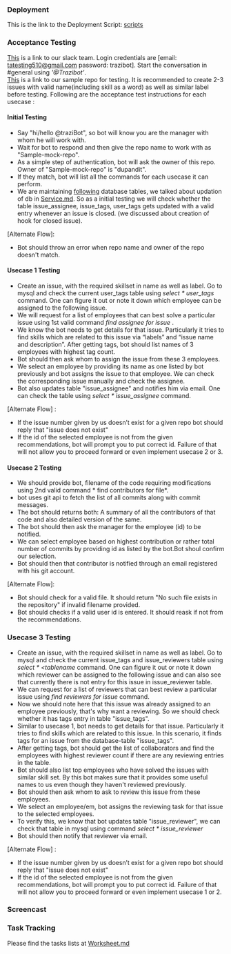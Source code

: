 ### Deployment

This is the link to the Deployment Script: [scripts](https://github.ncsu.edu/sbshete/CSC-510-Project/tree/milestone-deploy/ansible)

### Acceptance Testing

[This](https://projectteam510.slack.com/messages/C6VUEBQEM/) is a link to our slack team. Login credentials are [email: tatesting510@gmail.com password: trazibot]. Start the conversation in #general using *'@Trazibot'*. <br />
[This](https://github.ncsu.edu/dupandit/Sample-mock-repo) is a link to our sample repo for testing. It is recommended to create 2-3 issues with valid name(including skill as a word) as well as similar label before testing. 
Following are the acceptance test instructions for each usecase :

#### Initial Testing

* Say "hi/hello @traziBot", so bot will know you are the manager with whom he will work with.
* Wait for bot to respond and then give the repo name to work with as "Sample-mock-repo". 
* As a simple step of authentication, bot will ask the owner of this repo. Owner of "Sample-mock-repo" is "dupandit".
* If they match, bot will list all the commands for each usecase it can perform.
* We are maintaining [following](https://github.ncsu.edu/sbshete/CSC-510-Project/blob/milestone3/database/database.md) database tables, we talked about updation of db in [Service.md](https://github.ncsu.edu/sbshete/CSC-510-Project/blob/milestone3/SERVICE.md). So as a initial testing we will check whether the table issue_assignee, issue_tags, user_tags gets updated with a valid entry whenever an issue is closed. (we discussed about creation of hook for closed issue).

[Alternate Flow]:
* Bot should throw an error when repo name and owner of the repo doesn't match.

#### Usecase 1 Testing
* Create an issue, with the required skillset in name as well as label. Go to mysql and check the current user_tags table using *select * user_tags* command. One can figure it out or note it down which employee can be assigned to the following issue.
* We will request for a list of employees that can best solve a particular issue using 1st valid command *find assignee for issue <no>*.
* We know the bot needs to get details for that issue. Particularly it tries to find skills which are related to this issue via “labels” and “issue name and description”. After getting tags, bot should list names of 3 employees with highest tag count.
* Bot should then ask whom to assign the issue from these 3 employees.
* We select an employee by providing its name as one listed by bot previously and bot assigns the issue to that employee. We can check the corresponding issue manually and check the assignee.
* Bot also updates table "issue_assignee" and notifies him via email. One can check the table using *select * issue_assignee* command.

[Alternate Flow] :
* If the issue number given by us doesn’t exist for a given repo bot should reply that "issue does not exist"
* If the id of the selected employee is not from the given recommendations, bot will prompt you to put correct id. Failure of that will not allow you to proceed forward or even implement usecase 2 or 3.

#### Usecase 2 Testing
* We should provide bot, filename of the code requiring modifications using 2nd valid command * find contributors for file*.
* bot uses git api to fetch the list of all commits along with commit messages.
* The bot should returns both: A summary of all the contributors of that code and also detailed version of the same.
* The bot should then ask the manager for the employee (id) to be notified.
* We can select employee based on highest contribution or rather total number of commits by providing id as listed by the bot.Bot shoul confirm our selection.
* Bot should then that contributor is notified through an email registered with his git account.

[Alternate Flow]:
* Bot should check for a valid file. It should return "No such file exists in the repository" if invalid filename provided.
* Bot should checks if a valid user id is entered. It should reask if not from the recommendations.

### Usecase 3 Testing
* Create an issue, with the required skillset in name as well as label. Go to mysql and check the current issue_tags and issue_reviewers table using *select * <tablename* command. One can figure it out or note it down which reviewer can be assigned to the following issue and can also see that currently there is not entry for this issue in issue_reviewer table.
* We can request for a list of reviewers that can best review a particular issue using *find reviewers for issue <no>* command.
* Now we should note here that this issue was already assigned to an employee previously, that's why want a reviewing. So we should check whether it has tags entry in table "issue_tags".
* Similar to usecase 1, bot needs to get details for that issue. Particularly it tries to find skills which are related to this issue. In this scenario, it finds tags for an issue from the database-table "issue_tags".
* After getting tags, bot should get the list of collaborators and find the employees with highest reviewer count if there are any reviewing entries in the table.
* Bot should also list top employees who have solved the issues with similar skill set. By this bot makes sure that it provides some useful names to us even though they haven't reviewed previously.
* Bot should then ask whom to ask to review this issue from these employees.
* We select an employee/em, bot assigns the reviewing task for that issue to the selected employees.
* To verify this, we know that bot updates table "issue_reviewer", we can check that table in mysql using command *select * issue_reviewer* 
* Bot should then notify that reviewer via email.
  
[Alternate Flow] :
* If the issue number given by us doesn’t exist for a given repo bot should reply that "issue does not exist"
* If the id of the selected employee is not from the given recommendations, bot will prompt you to put correct id. Failure of that will not allow you to proceed forward or even implement usecase 1 or 2.
  

### Screencast

### Task Tracking  

Please find the tasks lists at [Worksheet.md](https://github.ncsu.edu/sbshete/CSC-510-Project/blob/milestone-deploy/WORKSHEET.md)






